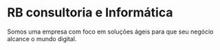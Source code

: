 # RB consultoria e Informática
Somos uma empresa com foco em soluções ágeis para que seu negócio alcance o mundo digital.
